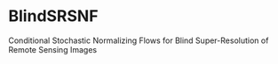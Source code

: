 # BlindSRSNF
Conditional Stochastic Normalizing Flows for Blind Super-Resolution of Remote Sensing Images
